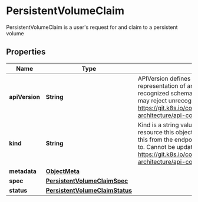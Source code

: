 

# PersistentVolumeClaim

PersistentVolumeClaim is a user's request for and claim to a persistent volume

## Properties

Name | Type | Description | Notes
------------ | ------------- | ------------- | -------------
**apiVersion** | **String** | APIVersion defines the versioned schema of this representation of an object. Servers should convert recognized schemas to the latest internal value, and may reject unrecognized values. More info: https://git.k8s.io/community/contributors/devel/sig-architecture/api-conventions.md#resources |  [optional]
**kind** | **String** | Kind is a string value representing the REST resource this object represents. Servers may infer this from the endpoint the client submits requests to. Cannot be updated. In CamelCase. More info: https://git.k8s.io/community/contributors/devel/sig-architecture/api-conventions.md#types-kinds |  [optional]
**metadata** | [**ObjectMeta**](ObjectMeta.md) |  |  [optional]
**spec** | [**PersistentVolumeClaimSpec**](PersistentVolumeClaimSpec.md) |  |  [optional]
**status** | [**PersistentVolumeClaimStatus**](PersistentVolumeClaimStatus.md) |  |  [optional]



